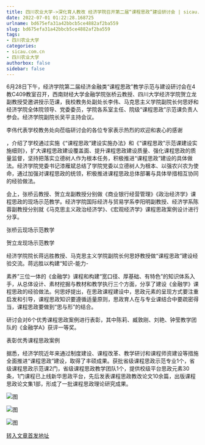 ```yaml
---
title: 四川农业大学->深化育人教改 经济学院召开第二届“课程思政”建设研讨会 | sicau.com.cn
date: 2022-07-01 01:22:28.168725
urlname: bd675efa31a42bbcb5ce4882af2ba559
slug: bd675efa31a42bbcb5ce4882af2ba559
tags: 
- 四川农业大学
categories:
- sicau.com.cn
- 四川农业大学
authorbox: false
sidebar: false
---
```

6月28日下午，经济学院第二届经济金融类“课程思政”教学示范与建设研讨会在4教C409教室召开，西南财经大学金融学院张桥云教授、四川大学经济学院贺立龙副教授受邀讲授示范课，我校教务处副处长李伟、马克思主义学院副院长何思妤和经济学院全体院领导、党委委员，学院各系室主任、院级“课程思政”示范课负责人参会。经济学院副院长吴平主持会议。

李伟代表学校教务处向莅临研讨会的各位专家表示热烈的欢迎和衷心的感谢
<!--more-->
，介绍了学校通过实施《“课程思政”建设实施办法》和《“课程思政”示范课建设实施细则》，扩大课程思政建设覆盖面、提升课程思政建设质量、强化课程思政的质量监督，坚持把落实立德树人作为根本任务，积极推进“课程思政”建设的具体做法。经济学院党委书记漆雁斌总结了学院党委以立德树人为根本、以强农兴农为使命，通过加强对课程思政的统领，积极推进课程思政总体部署与具体举措相互协同的经验做法。

会上，张桥云教授、贺立龙副教授分别做《商业银行经营管理》《政治经济学》课程思政的现场示范教学。经济学院国际经济与贸易学系李阳明副教授、经济学系陈蓉副教授分别就《马克思主义政治经济学》、《宏观经济学》课程思政案例设计进行分享。

张桥云现场示范教学

贺立龙现场示范教学

经济学院院长蒋远胜教授、马克思主义学院副院长何思妤教授做“课程思政”建设经验交流。蒋远胜以构建“知识-能力-

素养”三位一体的《金融学》课程和构建“宽口径、厚基础、有特色”的知识体系入手，从总体设计、素材挖掘与教材和教学执行三个方面，分享了建设《金融学》课程思政的经验做法。何思妤提出，在思政课程建设中，思政元素的呈现方式要注重启发和引导，课程思政知识要遵循适量原则，思政育人在与专业课结合中要疏密得当，课程思政要做到“思与形”的结合。

研讨会对6个优秀课程思政案例进行表彰，其中陈莉、臧敦刚、刘艳、钟莹教学团队的《金融学A》获评一等奖。

表彰优秀课程思政案例

据悉，经济学院近年来通过制度建设、课程改革、教学研讨和课程师资建设等措施全面推进“课程思政”建设，取得了丰硕成果。获批省级课程思政示范专业1个，省级课程思政示范课2门，省级课程思政教学团队1个，提供校级平台思政元素30条，1门课程已上线新华思政平台，先后发表课程思政教改论文10余篇，出版课程思政论文集1部，形成了一批课程思政理论研究成果。

![图](https://news.sicau.edu.cn/__local/1/57/85/45E6590A4688782B4326A4C894A_67749D0F_2346E.jpg)

![图](https://news.sicau.edu.cn/__local/E/A3/50/43EC4539887D17D03742F74AEFC_AD1B5D2C_2B3E4.jpg)

![图](https://news.sicau.edu.cn/__local/A/72/E9/8D39B76F837C36B8EEBC94AF002_5BD43404_1B761.jpg)

[转入文章首发地址](https://news.sicau.edu.cn/info/1078/68639.htm)